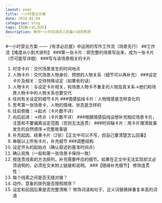 ```yaml
---
layout: page
title: 一小时营业方案
date: 2018-02-09
categories: blog
tags: [短篇小说,创作]
description: 教你一小时完成同人短篇小说的构思
---
```



#一小时营业方案
——《有求必应屋》中运用的写作工作流（场景先行）
##工作流【难度从小到大排列】
###第一张卡片：把完整的场景写出来，成为一张卡片（尽可能写详细）
###写与该场景相关的卡片
1. 时空卡片：交代场景发生的时间地点
2. 人物卡片：交代场景人物身份、预想的人物关系（细节可以再补充）
###设定卡片及相关：交待特殊设定（如果有的话）
1. 人物卡片：与设定卡片相关，和场景人物卡不重复的人物及其关系→她们和场景人物卡中的人物关系也要交代
2. 任何有关设定的细节卡片
###情感弧线卡片：人物情感是怎样变化的
1. 思考第一张场景卡，人物的情绪、状态是怎样的
2. 往前倒推：→起点（卡片数不详）
3. 向后前进：→终点（卡片数不详）
###根据情感弧线设想补充相应场景卡片，注意和不要偏离设定范围（否则无法连贯）
###时间轴卡片：用卡片理清故事发生的自然顺序→完整故事链
1. 补充起因、结果卡片（2张）【正文中可以不写，但自己要清楚怎么回事】
2. 串联以上所有卡片，补充细节
###调整结构
1. 设定开头的起始点（确认叙述的基准时间点）
2. 确认视角（一般和第一张场景卡保持一致）
3. 按连贯线索的方法排列，补充需要呼应的细节。如果在正文中无法实现却又必须说明的，必须在文末附上链接和说明。
###【随缘补充细节】
修饰连贯性：
1. 每个线索之间是否无缝对接？
2. 动作、意象的排列是否按照顺序？
3. 设定和前因后果是否完整清晰？
修饰词语和句子，近义词替换掉重复率高的词语